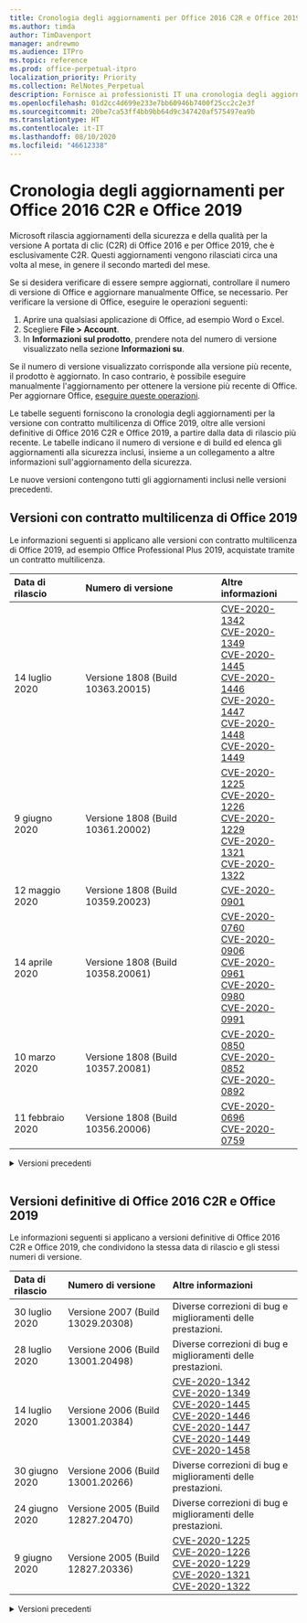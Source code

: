 ```yaml
---
title: Cronologia degli aggiornamenti per Office 2016 C2R e Office 2019
ms.author: timda
author: TimDavenport
manager: andrewmo
ms.audience: ITPro
ms.topic: reference
ms.prod: office-perpetual-itpro
localization_priority: Priority
ms.collection: RelNotes_Perpetual
description: Fornisce ai professionisti IT una cronologia degli aggiornamenti per le versioni con licenza perpetua di Office 2016 e 2019 che usano la tecnologia A portata di clic (C2R)
ms.openlocfilehash: 01d2cc4d699e233e7bb60946b7400f25cc2c2e3f
ms.sourcegitcommit: 20be7ca53ff4bb9bb64d9c347420af575497ea9b
ms.translationtype: HT
ms.contentlocale: it-IT
ms.lasthandoff: 08/10/2020
ms.locfileid: "46612338"
---
```

# <a name="update-history-for-office-2016-c2r-and-office-2019"></a>Cronologia degli aggiornamenti per Office 2016 C2R e Office 2019

Microsoft rilascia aggiornamenti della sicurezza e della qualità per la versione A portata di clic (C2R) di Office 2016 e per Office 2019, che è esclusivamente C2R. Questi aggiornamenti vengono rilasciati circa una volta al mese, in genere il secondo martedì del mese.

Se si desidera verificare di essere sempre aggiornati, controllare il numero di versione di Office e aggiornare manualmente Office, se necessario. Per verificare la versione di Office, eseguire le operazioni seguenti:

  1.    Aprire una qualsiasi applicazione di Office, ad esempio Word o Excel.
  2.    Scegliere **File > Account**.
  3.    In **Informazioni sul prodotto**, prendere nota del numero di versione visualizzato nella sezione **Informazioni su**.

Se il numero di versione visualizzato corrisponde alla versione più recente, il prodotto è aggiornato. In caso contrario, è possibile eseguire manualmente l'aggiornamento per ottenere la versione più recente di Office. Per aggiornare Office, [eseguire queste operazioni](https://support.office.com/article/2ab296f3-7f03-43a2-8e50-46de917611c5).


Le tabelle seguenti forniscono la cronologia degli aggiornamenti per la versione con contratto multilicenza di Office 2019, oltre alle versioni definitive di Office 2016 C2R e Office 2019, a partire dalla data di rilascio più recente. Le tabelle indicano il numero di versione e di build ed elenca gli aggiornamenti alla sicurezza inclusi, insieme a un collegamento a altre informazioni sull'aggiornamento della sicurezza.

Le nuove versioni contengono tutti gli aggiornamenti inclusi nelle versioni precedenti.

## <a name="volume-licensed-versions-of-office-2019"></a>Versioni con contratto multilicenza di Office 2019
Le informazioni seguenti si applicano alle versioni con contratto multilicenza di Office 2019, ad esempio Office Professional Plus 2019, acquistate tramite un contratto multilicenza.

[//]: # (NON RIMUOVERE L'INIZIO DELLA TABELLA VL)


|**Data di rilascio**|**Numero di versione**|**Altre informazioni**|
|:-----|:-----|:-----|
|14 luglio 2020   |Versione 1808 (Build 10363.20015)  |[CVE-2020-1342](https://portal.msrc.microsoft.com/it-IT/security-guidance/advisory/CVE-2020-1342) <br/>[CVE-2020-1349](https://portal.msrc.microsoft.com/it-IT/security-guidance/advisory/CVE-2020-1349) <br/>[CVE-2020-1445](https://portal.msrc.microsoft.com/it-IT/security-guidance/advisory/CVE-2020-1445) <br/>[CVE-2020-1446](https://portal.msrc.microsoft.com/it-IT/security-guidance/advisory/CVE-2020-1446) <br/>[CVE-2020-1447](https://portal.msrc.microsoft.com/it-IT/security-guidance/advisory/CVE-2020-1447) <br/>[CVE-2020-1448](https://portal.msrc.microsoft.com/it-IT/security-guidance/advisory/CVE-2020-1448) <br/>[CVE-2020-1449](https://portal.msrc.microsoft.com/it-IT/security-guidance/advisory/CVE-2020-1449) <br/>|
|9 giugno 2020   |Versione 1808 (Build 10361.20002)  |[CVE-2020-1225](https://portal.msrc.microsoft.com/it-IT/security-guidance/advisory/CVE-2020-1225) <br/> [CVE-2020-1226](https://portal.msrc.microsoft.com/it-IT/security-guidance/advisory/CVE-2020-1226) <br/>[CVE-2020-1229](https://portal.msrc.microsoft.com/it-IT/security-guidance/advisory/CVE-2020-1229) <br/>[CVE-2020-1321](https://portal.msrc.microsoft.com/it-IT/security-guidance/advisory/CVE-2020-1321) <br/>[CVE-2020-1322](https://portal.msrc.microsoft.com/it-IT/security-guidance/advisory/CVE-2020-1322) <br/>|
|12 maggio 2020   |Versione 1808 (Build 10359.20023)  |[CVE-2020-0901](https://portal.msrc.microsoft.com/it-IT/security-guidance/advisory/CVE-2020-0901) <br/> |
|14 aprile 2020   |Versione 1808 (Build 10358.20061)  |[CVE-2020-0760](https://portal.msrc.microsoft.com/it-IT/security-guidance/advisory/CVE-2020-0760) <br/> [CVE-2020-0906](https://portal.msrc.microsoft.com/it-IT/security-guidance/advisory/CVE-2020-0906) <br/> [CVE-2020-0961](https://portal.msrc.microsoft.com/it-IT/security-guidance/advisory/CVE-2020-0961) <br/> [CVE-2020-0980](https://portal.msrc.microsoft.com/it-IT/security-guidance/advisory/CVE-2020-0980) <br/>[CVE-2020-0991](https://portal.msrc.microsoft.com/it-IT/security-guidance/advisory/CVE-2020-0991) <br/> |
|10 marzo 2020   |Versione 1808 (Build 10357.20081)  |[CVE-2020-0850](https://portal.msrc.microsoft.com/it-IT/security-guidance/advisory/CVE-2020-0850) <br/> [CVE-2020-0852](https://portal.msrc.microsoft.com/it-IT/security-guidance/advisory/CVE-2020-0852) <br/> [CVE-2020-0892](https://portal.msrc.microsoft.com/it-IT/security-guidance/advisory/CVE-2020-0892) <br/>  |
|11 febbraio 2020   |Versione 1808 (Build 10356.20006)  |[CVE-2020-0696](https://portal.msrc.microsoft.com/it-IT/security-guidance/advisory/CVE-2020-0696) <br/> [CVE-2020-0759](https://portal.msrc.microsoft.com/it-IT/security-guidance/advisory/CVE-2020-0759) <br/>  |


[//]: # (NON RIMUOVERE LA FINE DELLA TABELLA VL)

<details>
<summary>Versioni precedenti</summary>
 
[//]: # (NON RIMUOVERE L'INIZIO DELLA VECCHIA TABELLA VL)


|**Data di rilascio**|**Numero di versione**|**Altre informazioni**|
|:-----|:-----|:-----|


[//]: # (NON RIMUOVERE LA FINE DELLA VECCHIA TABELLA VL)

</details>


<br/>

## <a name="retail-versions-of-office-2016-c2r-and-office-2019"></a>Versioni definitive di Office 2016 C2R e Office 2019
Le informazioni seguenti si applicano a versioni definitive di Office 2016 C2R e Office 2019, che condividono la stessa data di rilascio e gli stessi numeri di versione.

[//]: # (NON RIMUOVERE L'INIZIO DELLA TABELLA RETAIL)


|**Data di rilascio**|**Numero di versione**|**Altre informazioni**|
|:-----|:-----|:-----|
|30 luglio 2020|Versione 2007 (Build 13029.20308)  |Diverse correzioni di bug e miglioramenti delle prestazioni.  <br/>  |
|28 luglio 2020|Versione 2006 (Build 13001.20498)  |Diverse correzioni di bug e miglioramenti delle prestazioni.  <br/>  |
|14 luglio 2020|Versione 2006 (Build 13001.20384)  |[CVE-2020-1342](https://portal.msrc.microsoft.com/it-IT/security-guidance/advisory/CVE-2020-1342) <br/>[CVE-2020-1349](https://portal.msrc.microsoft.com/it-IT/security-guidance/advisory/CVE-2020-1349) <br/>[CVE-2020-1445](https://portal.msrc.microsoft.com/it-IT/security-guidance/advisory/CVE-2020-1445) <br/>[CVE-2020-1446](https://portal.msrc.microsoft.com/it-IT/security-guidance/advisory/CVE-2020-1446) <br/>[CVE-2020-1447](https://portal.msrc.microsoft.com/it-IT/security-guidance/advisory/CVE-2020-1447) <br/>[CVE-2020-1449](https://portal.msrc.microsoft.com/it-IT/security-guidance/advisory/CVE-2020-1449) <br/>[CVE-2020-1458](https://portal.msrc.microsoft.com/it-IT/security-guidance/advisory/CVE-2020-1458) <br/>|
|30 giugno 2020|Versione 2006 (Build 13001.20266)  |Diverse correzioni di bug e miglioramenti delle prestazioni.  <br/>  |
|24 giugno 2020|Versione 2005 (Build 12827.20470)  |Diverse correzioni di bug e miglioramenti delle prestazioni.  <br/>  |
|9 giugno 2020|Versione 2005 (Build 12827.20336)  |[CVE-2020-1225](https://portal.msrc.microsoft.com/it-IT/security-guidance/advisory/CVE-2020-1225)  <br/> [CVE-2020-1226](https://portal.msrc.microsoft.com/it-IT/security-guidance/advisory/CVE-2020-1226)  <br/> [CVE-2020-1229](https://portal.msrc.microsoft.com/it-IT/security-guidance/advisory/CVE-2020-1229)  <br/> [CVE-2020-1321](https://portal.msrc.microsoft.com/it-IT/security-guidance/advisory/CVE-2020-1321)  <br/> [CVE-2020-1322](https://portal.msrc.microsoft.com/it-IT/security-guidance/advisory/CVE-2020-1322)  <br/>|


[//]: # (NON RIMUOVERE LA FINE DELLA TABELLA RETAIL)

<details>
<summary>Versioni precedenti</summary>
 
[//]: # (NON RIMUOVERE L'INIZIO DELLA VECCHIA TABELLA RETAIL)


|**Data di rilascio**|**Numero di versione**|**Altre informazioni**|
|:-----|:-----|:-----|
|2 giugno 2020|Versione 2005 (Build 12827.20268)  |Diverse correzioni di bug e miglioramenti delle prestazioni.  <br/>  |
|21 maggio 2020|Versione 2004 (Build 12730.20352)  |Diverse correzioni di bug e miglioramenti delle prestazioni.  <br/>  |
|12 maggio 2020|Versione 2004 (Build 12730.20270)  |[CVE-2020-0901](https://portal.msrc.microsoft.com/it-IT/security-guidance/advisory/CVE-2020-0901)  <br/>  |
|4 maggio 2020|Versione 2004 (Build 12730.20250)  |[Collegamenti](https://support.microsoft.com/office/excel-word-powerpoint-file-becomes-corrupt-when-opening-a-file-that-contains-a-vba-project-or-after-enabling-a-macro-in-an-open-file-ad6ee6ca-db23-4614-a403-282821eb99f6?ui=en-us&rs=en-us&ad=us)<br/>  |
|29 aprile 2020|Versione 2004 (Build 12730.20236)  |Diverse correzioni di bug e miglioramenti delle prestazioni. <br/>  |
|15 aprile 2020|Versione 2003 (Build 12624.20466)  |Diverse correzioni di bug e miglioramenti delle prestazioni. <br/>  |
|14 aprile 2020|Versione 2003 (Build 12624.20442)  |[CVE-2020-0760](https://portal.msrc.microsoft.com/it-IT/security-guidance/advisory/CVE-2020-0760) <br/> [CVE-2020-0906](https://portal.msrc.microsoft.com/it-IT/security-guidance/advisory/CVE-2020-0906) <br/> [CVE-2020-0961](https://portal.msrc.microsoft.com/it-IT/security-guidance/advisory/CVE-2020-0961) <br/> [CVE-2020-0979](https://portal.msrc.microsoft.com/it-IT/security-guidance/advisory/CVE-2020-0979) <br/> [CVE-2020-0980](https://portal.msrc.microsoft.com/it-IT/security-guidance/advisory/CVE-2020-0980) <br/>[CVE-2020-0991](https://portal.msrc.microsoft.com/it-IT/security-guidance/advisory/CVE-2020-0991) <br/> |
|31 marzo 2020|Versione 2003 (Build 12624.20382)  |Diverse correzioni di bug e miglioramenti delle prestazioni. <br/>  |
|25 marzo 2020|Versione 2003 (Build 12624.20320)  |Diverse correzioni di bug e miglioramenti delle prestazioni. <br/>  |
|10 marzo 2020|Versione 2002 (Build 12527.20278)  |[CVE-2020-0850](https://portal.msrc.microsoft.com/it-IT/security-guidance/advisory/CVE-2020-0850) <br/> [CVE-2020-0851](https://portal.msrc.microsoft.com/it-IT/security-guidance/advisory/CVE-2020-0851) <br/> [CVE-2020-0855](https://portal.msrc.microsoft.com/it-IT/security-guidance/advisory/CVE-2020-0855) <br/> [CVE-2020-0892](https://portal.msrc.microsoft.com/it-IT/security-guidance/advisory/CVE-2020-0892) <br/>  |
|1 marzo 2020   |Versione 2002 (Build 12527.20242)  |È stato risolto un problema per cui le applicazioni di terze parti non riuscivano a inviare messaggi di posta elettronica da Outlook. <br/>  |
|25 febbraio 2020   |Versione 2002 (Build 12527.20194)  |Diverse correzioni di bug e miglioramenti delle prestazioni. <br/>  |
|11 febbraio 2020   |Versione 2001 (Build 12430.20264)  |[CVE-2020-0696](https://portal.msrc.microsoft.com/it-IT/security-guidance/advisory/CVE-2020-0696) <br/> [CVE-2020-0697](https://portal.msrc.microsoft.com/it-IT/security-guidance/advisory/CVE-2020-0697) <br/> [CVE-2020-0759](https://portal.msrc.microsoft.com/it-IT/security-guidance/advisory/CVE-2020-0759) <br/>  |


[//]: # (NON RIMUOVERE LA FINE DELLA VECCHIA TABELLA RETAIL)

</details>






